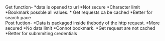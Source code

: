 <html>
  <body>
    <p>
Get function- *data is opened to url
              *Not secure
              *Character limit
              *Bookmark possble all values.
              * Get requests ca be cached
              *Better for search pace
              <br>
Post fuction- *Data is packaged inside thebody of the http request.
              *More secured
              *No data limit
              *Connot bookmark.
              *Get request are not cached
              *Better for submmiting credentials
    </p>
  </body>
</html>
